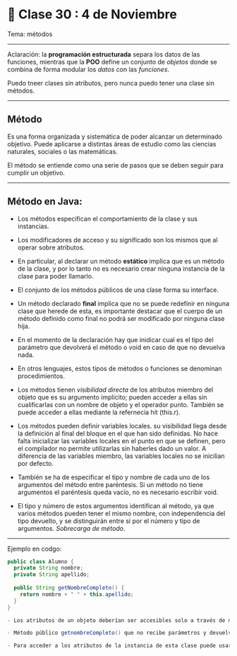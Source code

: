 # 📖 Clase 30 : 4 de Noviembre

Tema: métodos

---

Aclaración: la **programación estructurada** separa los datos de las funciones, mientras que la **POO** define un conjunto de *objetos* donde se combina de forma modular los *datos* con las *funciones*.

Puedo tneer clases sin atributos, pero nunca puedo tener una clase sin métodos.

---

## Método

Es una forma organizada y sistemática de poder alcanzar un determinado objetivo. Puede aplicarse a distintas áreas de estudio como las ciencias naturales, sociales o las matemáticas.

El método se entiende como una serie de pasos que se deben seguir para cumplir un objetivo.

---

## Método en Java:

- Los métodos especifican el comportamiento de la clase y sus instancias.

- Los modificadores de acceso y su significado son los mismos que al operar sobre atributos.

- En particular, al declarar un método **estático** implica que es un método de la clase, y por lo tanto no es necesario crear ninguna instancia de la clase para poder llamarlo.

- El conjunto de los métodos públicos de una clase forma su interface.

- Un método declarado **final** implica que no se puede redefinir en ninguna clase que herede de esta, es importante destacar que el cuerpo de un método definido como final no podrá ser modificado por ninguna clase hija.

- En el momento de la declaración hay que inidicar cual  es el tipo del parámetro que devolverá el método o void en caso de que no devuelva nada.

- En otros lenguajes, estos tipos de métodos o funciones se denominan procedimientos.

- Los métodos tienen *visibilidad directa* de los atributos miembro del objeto que es su argumento implícito; pueden acceder a ellas sin cualificarlas con un nombre de objeto y el operador punto. También se puede acceder a ellas mediante la refernecia hit (this.r).

- Los métodos pueden definir variables locales. su visibilidad llega desde la definición al final del bloque en el que han sido definidas. No hace falta inicializar las variables locales en el punto en que se definen, pero el compilador no permite utilizarlas sin haberles dado un valor. A diferencia de las variables miembro, las variables locales no se inicilian por defecto.

- También se ha de especificar el tipo y nombre de cada uno de los argumentos del método entre paréntesis. Si un método no tiene argumentos el paréntesis queda vacío, no es necesario escribir void.

- El tipo y número de estos argumentos identifican al método, ya que varios métodos pueden tener el mismo nombre, con independencia del tipo devuelto, y se distinguirán entre sí por el número y tipo de argumentos. *Sobrecarga de método*.

---

Ejemplo en codgo:

```JAVA
public class Alumno {
  private String nombre;
  private String apellido;
  
  public String getNombreCompleto() {
    return nombre + " " + this.apellido;
  }
}

- Los atributos de un objeto deberían ser accesibles solo a través de métodos públicos 

- Método público getnombreCompleto() que no recibe parámetros y devuelve una cadena de texto.

- Para acceder a los atributos de la instancia de esta clase puede usarse o no la palabra reservada this ya que en el cuerpo del método no eiste otra variable local con el mismo nombre que pueda resultar en ambiguedad.

```


